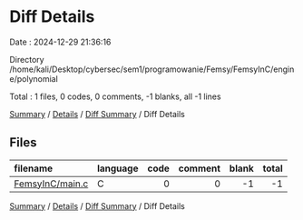 # Diff Details

Date : 2024-12-29 21:36:16

Directory /home/kali/Desktop/cybersec/sem1/programowanie/Femsy/FemsyInC/engine/polynomial

Total : 1 files,  0 codes, 0 comments, -1 blanks, all -1 lines

[Summary](results.md) / [Details](details.md) / [Diff Summary](diff.md) / Diff Details

## Files
| filename | language | code | comment | blank | total |
| :--- | :--- | ---: | ---: | ---: | ---: |
| [FemsyInC/main.c](/FemsyInC/main.c) | C | 0 | 0 | -1 | -1 |

[Summary](results.md) / [Details](details.md) / [Diff Summary](diff.md) / Diff Details